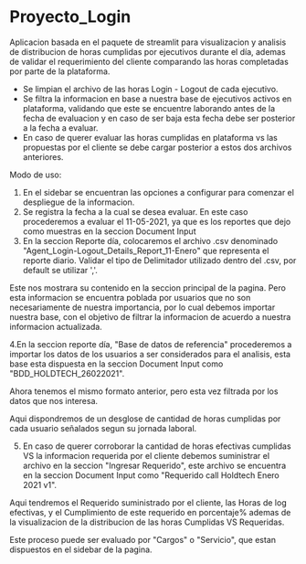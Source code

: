 # Proyecto_Login
Aplicacion basada en el paquete de streamlit para visualizacion y analisis de distribucion de horas cumplidas por ejecutivos durante el día, ademas de validar el requerimiento del cliente comparando las horas completadas por parte de la plataforma.

* Se limpian el archivo de las horas Login - Logout de cada ejecutivo.
* Se filtra la informacion en base a nuestra base de ejecutivos activos en plataforma, validando que este se encuentre laborando antes de la fecha de evaluacion y en caso de ser baja esta fecha debe ser posterior a la fecha a evaluar.
* En caso de querer evaluar las horas cumplidas en plataforma vs las propuestas por el cliente se debe cargar posterior a estos dos archivos anteriores.


Modo de uso:
1. En el sidebar se encuentran las opciones a configurar para comenzar el despliegue de la informacion.
2. Se registra la fecha a la cual se desea evaluar. En este caso procederemos a evaluar el 11-05-2021, ya que es los reportes que dejo como muestras en la seccion Document Input
3. En la seccion Reporte día, colocaremos el archivo .csv denominado "Agent_Login-Logout_Details_Report_11-Enero" que representa el reporte diario. Validar el tipo de Delimitador utilizado dentro del .csv, por default se utilizar ','.

Este nos mostrara su contenido en la seccion principal de la pagina. Pero esta informacion se encuentra poblada por usuarios que no son necesariamente de nuestra importancia, por lo cual debemos importar nuestra base, con el objetivo de filtrar la informacion de acuerdo a nuestra informacion actualizada.

4.En la seccion reporte día, "Base de datos de referencia" procederemos a importar los datos de los usuarios a ser considerados para el analisis, esta base esta dispuesta en la seccion Document Input como "BDD_HOLDTECH_26022021".

Ahora tenemos el mismo formato anterior, pero esta vez filtrada por los datos que nos interesa.

Aqui dispondremos de un desglose de cantidad de horas cumplidas por cada usuario señalados segun su jornada laboral.

5. En caso de querer corroborar la cantidad de horas efectivas cumplidas VS la informacion requerida por el cliente debemos suministrar el archivo en la seccion "Ingresar Requerido", este archivo se encuentra en la seccion Document Input como "Requerido call Holdtech Enero 2021 v1".

Aqui tendremos el Requerido suministrado por el cliente, las Horas de log efectivas, y el Cumplimiento de este requerido en porcentaje% ademas de la visualizacion de la distribucion de las horas Cumplidas VS Requeridas.

Este proceso puede ser evaluado por "Cargos" o "Servicio", que estan dispuestos en el sidebar de la pagina.
